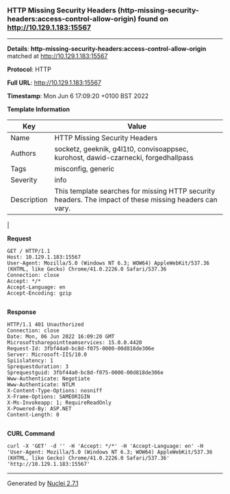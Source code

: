 ### HTTP Missing Security Headers (http-missing-security-headers:access-control-allow-origin) found on http://10.129.1.183:15567
---
**Details**: **http-missing-security-headers:access-control-allow-origin**  matched at http://10.129.1.183:15567

**Protocol**: HTTP

**Full URL**: http://10.129.1.183:15567

**Timestamp**: Mon Jun 6 17:09:20 +0100 BST 2022

**Template Information**

| Key | Value |
|---|---|
| Name | HTTP Missing Security Headers |
| Authors | socketz, geeknik, g4l1t0, convisoappsec, kurohost, dawid-czarnecki, forgedhallpass |
| Tags | misconfig, generic |
| Severity | info |
| Description | This template searches for missing HTTP security headers. The impact of these missing headers can vary.
 |

**Request**
```http
GET / HTTP/1.1
Host: 10.129.1.183:15567
User-Agent: Mozilla/5.0 (Windows NT 6.3; WOW64) AppleWebKit/537.36 (KHTML, like Gecko) Chrome/41.0.2226.0 Safari/537.36
Connection: close
Accept: */*
Accept-Language: en
Accept-Encoding: gzip


```

**Response**
```http
HTTP/1.1 401 Unauthorized
Connection: close
Date: Mon, 06 Jun 2022 16:09:20 GMT
Microsoftsharepointteamservices: 15.0.0.4420
Request-Id: 3fbf44a0-bc8d-f075-0000-00d818de306e
Server: Microsoft-IIS/10.0
Spiislatency: 1
Sprequestduration: 3
Sprequestguid: 3fbf44a0-bc8d-f075-0000-00d818de306e
Www-Authenticate: Negotiate
Www-Authenticate: NTLM
X-Content-Type-Options: nosniff
X-Frame-Options: SAMEORIGIN
X-Ms-Invokeapp: 1; RequireReadOnly
X-Powered-By: ASP.NET
Content-Length: 0


```


**CURL Command**
```
curl -X 'GET' -d '' -H 'Accept: */*' -H 'Accept-Language: en' -H 'User-Agent: Mozilla/5.0 (Windows NT 6.3; WOW64) AppleWebKit/537.36 (KHTML, like Gecko) Chrome/41.0.2226.0 Safari/537.36' 'http://10.129.1.183:15567'
```
---
Generated by [Nuclei 2.7.1](https://github.com/projectdiscovery/nuclei)